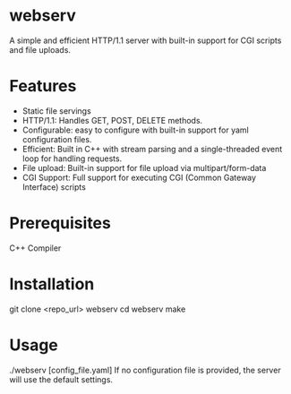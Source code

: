 # webserv
A simple and efficient HTTP/1.1 server with built-in support for CGI scripts and file uploads.

# Features
- Static file servings
- HTTP/1.1: Handles GET, POST, DELETE methods.
- Configurable: easy to configure with built-in support for yaml configuration files.
- Efficient: Built in C++ with stream parsing and a single-threaded event loop for handling requests.
- File upload: Built-in support for file upload via multipart/form-data
- CGI Support: Full support for executing CGI (Common Gateway Interface) scripts

# Prerequisites
C++ Compiler

# Installation
git clone <repo_url> webserv
cd webserv
make

# Usage
./webserv [config_file.yaml]
If no configuration file is provided, the server will use the default settings.


